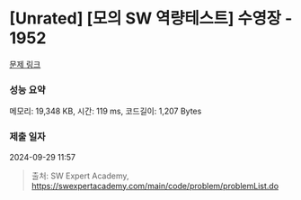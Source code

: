 # [Unrated] [모의 SW 역량테스트] 수영장 - 1952 

[문제 링크](https://swexpertacademy.com/main/code/problem/problemDetail.do?contestProbId=AV5PpFQaAQMDFAUq) 

### 성능 요약

메모리: 19,348 KB, 시간: 119 ms, 코드길이: 1,207 Bytes

### 제출 일자

2024-09-29 11:57



> 출처: SW Expert Academy, https://swexpertacademy.com/main/code/problem/problemList.do